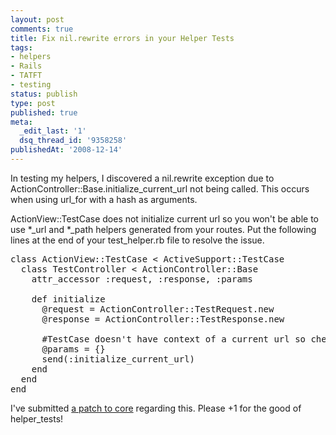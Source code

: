 ```yaml
---
layout: post
comments: true
title: Fix nil.rewrite errors in your Helper Tests
tags:
- helpers
- Rails
- TATFT
- testing
status: publish
type: post
published: true
meta:
  _edit_last: '1'
  dsq_thread_id: '9358258'
publishedAt: '2008-12-14'
---
```


In testing my helpers, I discovered a nil.rewrite exception due to ActionController::Base.initialize_current_url not being called. This occurs when using url_for with a hash as arguments.

ActionView::TestCase does not initialize current url so you won't be able to use *_url and *_path helpers generated from your routes. Put the following lines at the end of your test_helper.rb file to resolve the issue.

<pre class="textmate-source">
class ActionView::TestCase < ActiveSupport::TestCase
  class TestController < ActionController::Base
    attr_accessor :request, :response, :params

    def initialize
      @request = ActionController::TestRequest.new
      @response = ActionController::TestResponse.new
      
      #TestCase doesn't have context of a current url so cheat a bit
      @params = {}
      send(:initialize_current_url)
    end
  end
end
</pre>

I've submitted <a href="http://rails.lighthouseapp.com/projects/8994/tickets/1561-actionviewtestcase-does-not-have-current-url-context-so-url_for-will-fail-for-hashed-options">a patch to core</a> regarding this. Please +1 for the good of helper_tests!
